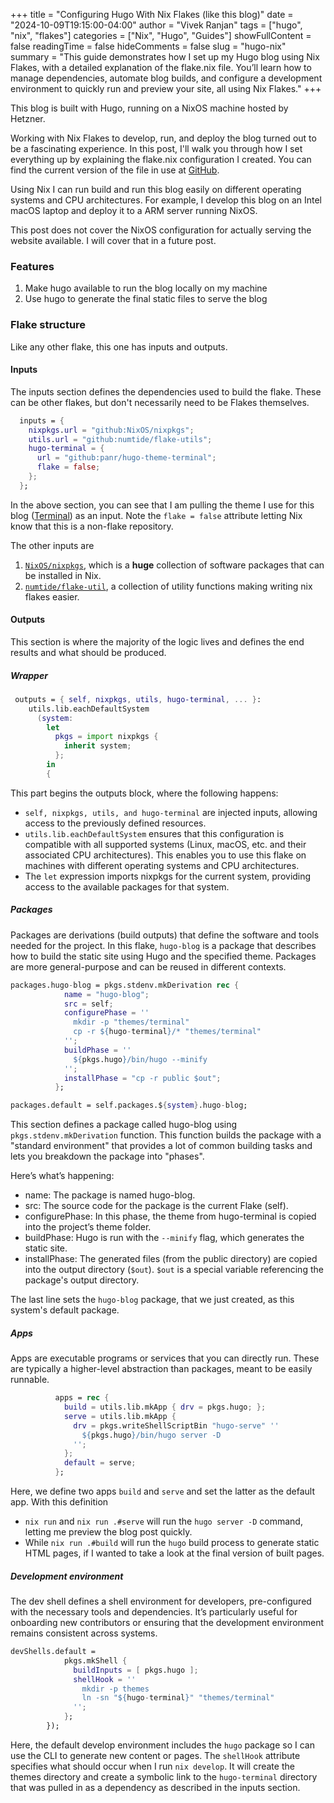 +++
title = "Configuring Hugo With Nix Flakes (like this blog)"
date = "2024-10-09T19:15:00-04:00"
author = "Vivek Ranjan"
tags = ["hugo", "nix", "flakes"]
categories = ["Nix", "Hugo", "Guides"]
showFullContent = false
readingTime = false
hideComments = false
slug = "hugo-nix"
summary = "This guide demonstrates how I set up my Hugo blog using Nix Flakes, with a detailed explanation of the flake.nix file. You’ll learn how to manage dependencies, automate blog builds, and configure a development environment to quickly run and preview your site, all using Nix Flakes."
+++

This blog is built with Hugo, running on a NixOS machine hosted by Hetzner.

Working with Nix Flakes to develop, run, and deploy the blog turned out to be a fascinating experience. In this post,
I'll walk you through how I set everything up by explaining the flake.nix configuration I created. You can find the
current version of the file in use at [GitHub](https://github.com/bcosynot/prodlog/blob/main/flake.nix).

Using Nix I can run build and run this blog easily on different operating systems and CPU architectures. For example,
I develop this blog on an Intel macOS laptop and deploy it to a ARM server running NixOS.

This post does not cover the NixOS configuration for actually serving the website available. I will cover that in a
future post.

### Features

1. Make hugo available to run the blog locally on my machine
2. Use hugo to generate the final static files to serve the blog

### Flake structure

Like any other flake, this one has inputs and outputs.

#### Inputs

The inputs section defines the dependencies used to build the flake. These can be other flakes, but don't necessarily
need to be Flakes themselves.

```nix
  inputs = {
    nixpkgs.url = "github:NixOS/nixpkgs";
    utils.url = "github:numtide/flake-utils";
    hugo-terminal = {
      url = "github:panr/hugo-theme-terminal";
      flake = false;
    };
  };
```

In the above section, you can see that I am pulling the theme I use for this blog
([Terminal](https://github.com/panr/hugo-theme-terminal)) as an input. Note the `flake = false` attribute letting Nix
know that this is a non-flake repository.

The other inputs are
1. [`NixOS/nixpkgs`](https://github.com/NixOS/nixpkgs), which is a **huge** collection of software packages that can be
installed in Nix.
2. [`numtide/flake-util`](https://github.com/numtide/flake-utils), a collection of utility functions making writing nix
flakes easier.

#### Outputs

This section is where the majority of the logic lives and defines the end results and what should be produced.

##### Wrapper

```nix
 outputs = { self, nixpkgs, utils, hugo-terminal, ... }:
    utils.lib.eachDefaultSystem
      (system:
        let
          pkgs = import nixpkgs {
            inherit system;
          };
        in
        {
```
This part begins the outputs block, where the following happens:

* `self, nixpkgs, utils, and hugo-terminal` are injected inputs, allowing access to the previously defined resources.
* `utils.lib.eachDefaultSystem` ensures that this configuration is compatible with all supported systems (Linux, macOS, etc. and their associated CPU architectures).
This enables you to use this flake on machines with different operating systems and CPU architectures.
* The `let` expression imports nixpkgs for the current system, providing access to the available packages for that system.

##### Packages

Packages are derivations (build outputs) that define the software and tools needed for the project.
In this flake, `hugo-blog` is a package that describes how to build the static site using Hugo and the specified theme.
Packages are more general-purpose and can be reused in different contexts.

```nix
packages.hugo-blog = pkgs.stdenv.mkDerivation rec {
            name = "hugo-blog";
            src = self;
            configurePhase = ''
              mkdir -p "themes/terminal"
              cp -r ${hugo-terminal}/* "themes/terminal"
            '';
            buildPhase = ''
              ${pkgs.hugo}/bin/hugo --minify
            '';
            installPhase = "cp -r public $out";
          };

packages.default = self.packages.${system}.hugo-blog;
```

This section defines a package called hugo-blog using `pkgs.stdenv.mkDerivation` function. This function builds the
package with a "standard environment" that provides a lot of common building tasks and lets you breakdown the package
into "phases".

Here’s what’s happening:

* name: The package is named hugo-blog.
* src: The source code for the package is the current Flake (self).
* configurePhase: In this phase, the theme from hugo-terminal is copied into the project’s theme folder.
* buildPhase: Hugo is run with the `--minify` flag, which generates the static site.
* installPhase: The generated files (from the public directory) are copied into the output directory (`$out`).
`$out` is a special variable referencing the package's output directory.

The last line sets the `hugo-blog` package, that we just created, as this system's default package.

##### Apps

Apps are executable programs or services that you can directly run. These are typically a higher-level abstraction than
packages, meant to be easily runnable.

```nix
          apps = rec {
            build = utils.lib.mkApp { drv = pkgs.hugo; };
            serve = utils.lib.mkApp {
              drv = pkgs.writeShellScriptBin "hugo-serve" ''
                ${pkgs.hugo}/bin/hugo server -D
              '';
            };
            default = serve;
          };

```

Here, we define two apps `build` and `serve` and set the latter as the default app. With this definition

* `nix run` and `nix run .#serve` will run the `hugo server -D` command, letting me preview the blog post quickly.
* While `nix run .#build` will run the `hugo` build process to generate static HTML pages, if I wanted to take a look at
the final version of built pages.


##### Development environment

The dev shell defines a shell environment for developers, pre-configured with the necessary tools and dependencies.
It’s particularly useful for onboarding new contributors or ensuring that the development environment remains consistent
across systems.

```nix
devShells.default =
            pkgs.mkShell {
              buildInputs = [ pkgs.hugo ];
              shellHook = ''
                mkdir -p themes
                ln -sn "${hugo-terminal}" "themes/terminal"
              '';
            };
        });
```

Here, the default develop environment includes the `hugo` package so I can use the CLI to generate new content or pages.
The `shellHook` attribute specifies what should occur when I run `nix develop`. It will create the themes directory and
create a symbolic link to the `hugo-terminal` directory that was pulled in as a dependency as described in the inputs
section.

